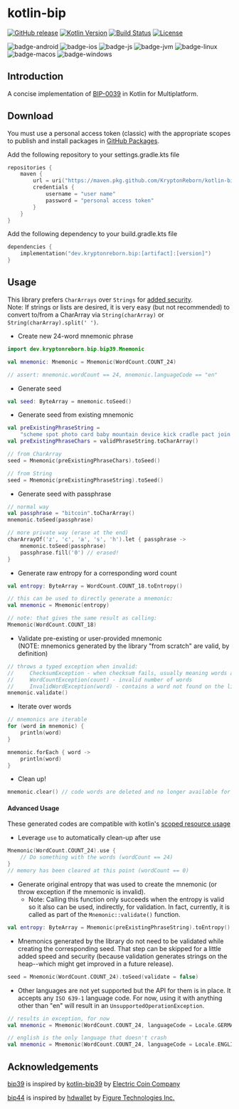 # kotlin-bip

[![GitHub release](https://img.shields.io/badge/release-v0.1.0-blue.svg)](https://github.com/KryptonReborn/kotlin-bip/releases/tag/v0.1.0) [![Kotlin Version](https://img.shields.io/badge/Kotlin-1.9.23-B125EA?logo=kotlin)](https://kotlinlang.org)
[![Build Status](https://github.com/saschpe/kase64/workflows/Main/badge.svg)](https://github.com/KryptonReborn/kotlin-bip/actions)
[![License](http://img.shields.io/:License-Apache-blue.svg)](http://www.apache.org/licenses/LICENSE-2.0.html)

![badge-android](http://img.shields.io/badge/Platform-Android-brightgreen.svg?logo=android)
![badge-ios](http://img.shields.io/badge/Platform-iOS-orange.svg?logo=apple)
![badge-js](http://img.shields.io/badge/Platform-NodeJS-yellow.svg?logo=javascript)
![badge-jvm](http://img.shields.io/badge/Platform-JVM-red.svg?logo=openjdk)
![badge-linux](http://img.shields.io/badge/Platform-Linux-lightgrey.svg?logo=linux)
![badge-macos](http://img.shields.io/badge/Platform-macOS-orange.svg?logo=apple)
![badge-windows](http://img.shields.io/badge/Platform-Windows-blue.svg?logo=windows)

[//]: # (![badge-tvos]&#40;http://img.shields.io/badge/Platform-tvOS-orange.svg?logo=apple&#41;)

[//]: # (![badge-watchos]&#40;http://img.shields.io/badge/Platform-watchOS-orange.svg?logo=apple&#41;)

## Introduction

A concise implementation
of [BIP-0039](https://github.com/bitcoin/bips/blob/master/bip-0039.mediawiki) in Kotlin for
Multiplatform.

## Download

You must use a personal access token (classic) with the appropriate scopes to publish and install
packages
in [GitHub Packages](https://docs.github.com/en/packages/learn-github-packages/introduction-to-github-packages#authenticating-to-github-packages).

Add the following repository to your settings.gradle.kts file

```kotlin
repositories {
    maven {
        url = uri("https://maven.pkg.github.com/KryptonReborn/kotlin-bip")
        credentials {
            username = "user name"
            password = "personal access token"
        }
    }
}
```

Add the following dependency to your build.gradle.kts file

```build.gradle.kts
dependencies {
    implementation("dev.kryptonreborn.bip:[artifact]:[version]")
}
```

## Usage

This library prefers `CharArrays` over `Strings`
for [added security](https://stackoverflow.com/a/8881376/178433).  
Note: If strings or lists are desired, it is very easy (but not recommended) to convert to/from a
CharArray via `String(charArray)` or `String(charArray).split(' ')`.

* Create new 24-word mnemonic phrase

```kotlin
import dev.kryptonreborn.bip.bip39.Mnemonic

val mnemonic: Mnemonic = Mnemonic(WordCount.COUNT_24)

// assert: mnemonic.wordCount == 24, mnemonic.languageCode == "en"
```

* Generate seed

```kotlin
val seed: ByteArray = mnemonic.toSeed()
```

* Generate seed from existing mnemonic

```kotlin
val preExistingPhraseString =
    "scheme spot photo card baby mountain device kick cradle pact join borrow"
val preExistingPhraseChars = validPhraseString.toCharArray()

// from CharArray
seed = Mnemonic(preExistingPhraseChars).toSeed()

// from String
seed = Mnemonic(preExistingPhraseString).toSeed()
```

* Generate seed with passphrase

```kotlin
// normal way
val passphrase = "bitcoin".toCharArray()
mnemonic.toSeed(passphrase)

// more private way (erase at the end)
charArrayOf('z', 'c', 'a', 's', 'h').let { passphrase ->
    mnemonic.toSeed(passphrase)
    passphrase.fill('0') // erased!
}
```

* Generate raw entropy for a corresponding word count

```kotlin
val entropy: ByteArray = WordCount.COUNT_18.toEntropy()

// this can be used to directly generate a mnemonic:
val mnemonic = Mnemonic(entropy)

// note: that gives the same result as calling:
Mnemonic(WordCount.COUNT_18)
```

* Validate pre-existing or user-provided mnemonic  
  (NOTE: mnemonics generated by the library "from scratch" are valid, by definition)

```kotlin
// throws a typed exception when invalid:
//     ChecksumException - when checksum fails, usually meaning words are swapped
//     WordCountException(count) - invalid number of words
//     InvalidWordException(word) - contains a word not found on the list
mnemonic.validate()
```

* Iterate over words

```kotlin
// mnemonics are iterable
for (word in mnemonic) {
    println(word)
}

mnemonic.forEach { word ->
    println(word)
}
```

* Clean up!

```kotlin
mnemonic.clear() // code words are deleted and no longer available for attacker
```

#### Advanced Usage

These generated codes are compatible with
kotlin's [scoped resource usage](https://kotlinlang.org/docs/tutorials/kotlin-for-py/scoped-resource-usage.html)

* Leverage `use` to automatically clean-up after use

```kotlin
Mnemonic(WordCount.COUNT_24).use {
    // Do something with the words (wordCount == 24)
}
// memory has been cleared at this point (wordCount == 0)
```

* Generate original entropy that was used to create the mnemonic
  (or throw exception if the mnemonic is invalid).
    * Note: Calling this function only succeeds when the entropy is valid so it also can be used,
      indirectly, for validation. In fact, currently, it is called as part of
      the `Mnemonic::validate()` function.

```kotlin
val entropy: ByteArray = Mnemonic(preExistingPhraseString).toEntropy()
```

* Mnemonics generated by the library do not need to be validated while creating the corresponding
  seed. That step can be skipped for a little added speed and security (because validation generates
  strings on the heap--which might get improved in a future release).

```kotlin
seed = Mnemonic(WordCount.COUNT_24).toSeed(validate = false)
```

* Other languages are not yet supported but the API for them is in place. It accepts any `ISO 639-1`
  language code. For now, using it with anything other than "en" will result in
  an `UnsupportedOperationException`.

```kotlin
// results in exception, for now
val mnemonic = Mnemonic(WordCount.COUNT_24, languageCode = Locale.GERMAN.language)

// english is the only language that doesn't crash
val mnemonic = Mnemonic(WordCount.COUNT_24, languageCode = Locale.ENGLISH.language)
```

## Acknowledgements
[bip39](https://github.com/KryptonReborn/kotlin-bip/tree/main/bip39) is inspired by [kotlin-bip39](https://github.com/Electric-Coin-Company/kotlin-bip39/tree/main/bip39-lib/src/commonMain/kotlin/cash/z/ecc/android/bip39) by [Electric Coin Company](https://github.com/Electric-Coin-Company)

[bip44](https://github.com/KryptonReborn/kotlin-bip/tree/main/bip44) is inspired by [hdwallet](https://github.com/FigureTechnologies/hdwallet/tree/main/bip44) by [Figure Technologies Inc.](https://github.com/FigureTechnologies)
